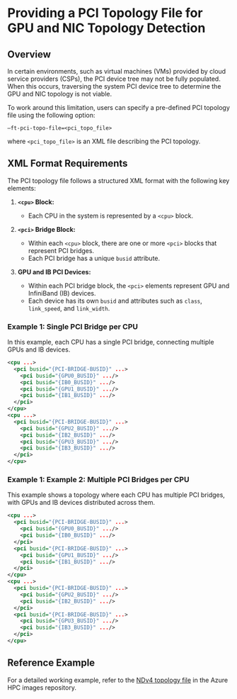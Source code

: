 # **Providing a PCI Topology File for GPU and NIC Topology Detection**

## **Overview**
In certain environments, such as virtual machines (VMs) provided by cloud service providers (CSPs), the PCI device tree may not be fully populated. When this occurs, traversing the system PCI device tree to determine the GPU and NIC topology is not viable.  

To work around this limitation, users can specify a pre-defined PCI topology file using the following option:  

```
–ft-pci-topo-file=<pci_topo_file>
```
where `<pci_topo_file>` is an XML file describing the PCI topology.

## **XML Format Requirements**
The PCI topology file follows a structured XML format with the following key elements:

1. **`<cpu>` Block:**  
   - Each CPU in the system is represented by a `<cpu>` block.
   
2. **`<pci>` Bridge Block:**  
   - Within each `<cpu>` block, there are one or more `<pci>` blocks that represent PCI bridges.  
   - Each PCI bridge has a unique `busid` attribute.
   
3. **GPU and IB PCI Devices:**  
   - Within each PCI bridge block, the `<pci>` elements represent GPU and InfiniBand (IB) devices.  
   - Each device has its own `busid` and attributes such as `class`, `link_speed`, and `link_width`.

### **Example 1: Single PCI Bridge per CPU**
In this example, each CPU has a single PCI bridge, connecting multiple GPUs and IB devices.

```xml
<cpu ...>
  <pci busid="{PCI-BRIDGE-BUSID}" ...>          
    <pci busid="{GPU0_BUSID}" .../>
    <pci busid="{IB0_BUSID}" .../>
    <pci busid="{GPU1_BUSID}" .../>
    <pci busid="{IB1_BUSID}" .../>
  </pci>
</cpu>
<cpu ...>
  <pci busid="{PCI-BRIDGE-BUSID}" ...>
    <pci busid="{GPU2_BUSID}" .../>
    <pci busid="{IB2_BUSID}" .../>
    <pci busid="{GPU3_BUSID}" .../>
    <pci busid="{IB3_BUSID}" .../>
  </pci>
</cpu>
```

### **Example 1: Example 2: Multiple PCI Bridges per CPU**
This example shows a topology where each CPU has multiple PCI bridges, with GPUs and IB devices distributed across them.

```xml
<cpu ...>
  <pci busid="{PCI-BRIDGE-BUSID}" ...> 
    <pci busid="{GPU0_BUSID}" .../>
    <pci busid="{IB0_BUSID}" .../>
  </pci>
  <pci busid="{PCI-BRIDGE-BUSID}" ...>
    <pci busid="{GPU1_BUSID}" .../>
    <pci busid="{IB1_BUSID}" .../>
  </pci>
</cpu>
<cpu ...>
  <pci busid="{PCI-BRIDGE-BUSID}" ...> 
    <pci busid="{GPU2_BUSID}" .../>
    <pci busid="{IB2_BUSID}" .../>
  </pci>
  <pci busid="{PCI-BRIDGE-BUSID}" ...>
    <pci busid="{GPU3_BUSID}" .../>
    <pci busid="{IB3_BUSID}" .../>
  </pci>
</cpu>
```

## **Reference Example**
For a detailed working example, refer to the [NDv4 topology file](https://github.com/Azure/azhpc-images/blob/master/topology/ndv4-topo.xml) in the Azure HPC images repository.


